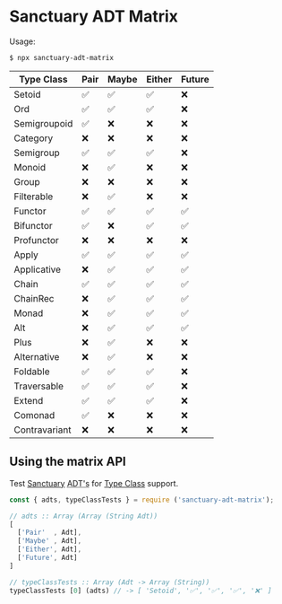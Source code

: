 # Sanctuary ADT Matrix

Usage:

```
$ npx sanctuary-adt-matrix
```

|  Type Class   | Pair | Maybe | Either | Future |
| ------------- | ---- | ----- | ------ | ------ |
| Setoid        | ✅   | ✅    | ✅     | ❌     |
| Ord           | ✅   | ✅    | ✅     | ❌     |
| Semigroupoid  | ✅   | ❌    | ❌     | ❌     |
| Category      | ❌   | ❌    | ❌     | ❌     |
| Semigroup     | ✅   | ✅    | ✅     | ❌     |
| Monoid        | ❌   | ✅    | ❌     | ❌     |
| Group         | ❌   | ❌    | ❌     | ❌     |
| Filterable    | ❌   | ✅    | ❌     | ❌     |
| Functor       | ✅   | ✅    | ✅     | ✅     |
| Bifunctor     | ✅   | ❌    | ✅     | ✅     |
| Profunctor    | ❌   | ❌    | ❌     | ❌     |
| Apply         | ✅   | ✅    | ✅     | ✅     |
| Applicative   | ❌   | ✅    | ✅     | ✅     |
| Chain         | ✅   | ✅    | ✅     | ✅     |
| ChainRec      | ❌   | ✅    | ✅     | ✅     |
| Monad         | ❌   | ✅    | ✅     | ✅     |
| Alt           | ❌   | ✅    | ✅     | ✅     |
| Plus          | ❌   | ✅    | ❌     | ❌     |
| Alternative   | ❌   | ✅    | ❌     | ❌     |
| Foldable      | ✅   | ✅    | ✅     | ❌     |
| Traversable   | ✅   | ✅    | ✅     | ❌     |
| Extend        | ✅   | ✅    | ✅     | ❌     |
| Comonad       | ✅   | ❌    | ❌     | ❌     |
| Contravariant | ❌   | ❌    | ❌     | ❌     |


## Using the matrix API

Test [Sanctuary](https://sanctuary.js.org/) <acronym title="Algebraic Data Type">ADT's</acronym> for [Type Class](https://github.com/sanctuary-js/sanctuary-type-classes/tree/v12.1.0#sanctuary-type-classes) support.

```js
const { adts, typeClassTests } = require ('sanctuary-adt-matrix');

// adts :: Array (Array (String Adt))
[
  ['Pair'  , Adt],
  ['Maybe' , Adt],
  ['Either', Adt],
  ['Future', Adt]
]

// typeClassTests :: Array (Adt -> Array (String))
typeClassTests [0] (adts) // -> [ 'Setoid', '✅', '✅', '✅', '❌' ]
```
